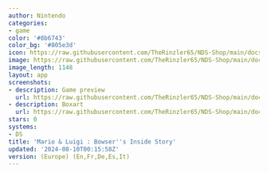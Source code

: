 ```yaml
---
author: Nintendo
categories:
- game
color: '#8b6743'
color_bg: '#805e3d'
icon: https://raw.githubusercontent.com/TheRinzler65/NDS-Shop/main/docs/assets/images/icons/mario%26luigibowsersinsidestory.png
image: https://raw.githubusercontent.com/TheRinzler65/NDS-Shop/main/docs/assets/images/icons/mario%26luigibowsersinsidestory.png
image_length: 1148
layout: app
screenshots:
- description: Game preview
  url: https://raw.githubusercontent.com/TheRinzler65/NDS-Shop/main/docs/assets/images/screenshots/mario%26luigibowsersinsidestory/mario%26luigibowsersinsidestory.png
- description: Boxart
  url: https://raw.githubusercontent.com/TheRinzler65/NDS-Shop/main/docs/assets/images/boxart/Mario%20%26%20LuigiBowser's%20Inside%20Story%20(Europe)%20(En%2CFr%2CDe%2CEs%2CIt).nds.png
stars: 0
systems:
- DS
title: 'Mario & Luigi : Bowser''s Inside Story'
updated: '2024-08-10T00:15:58Z'
version: (Europe) (En,Fr,De,Es,It)
---
```

